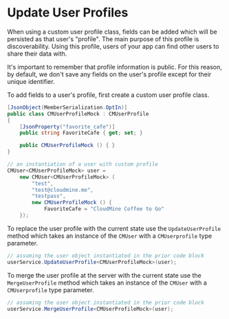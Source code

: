 # Update User Profiles

When using a custom user profile class, fields can be added which will be persisted as that user's "profile". The main purpose of this profile is discoverability. Using this profile, users of your app can find other users to share their data with.

It's important to remember that profile information is public. For this reason, by default, we don't save any fields on the user's profile except for their unique identifier.

To add fields to a user's profile, first create a custom user profile class.

```csharp
[JsonObject(MemberSerialization.OptIn)]
public class CMUserProfileMock : CMUserProfile
{
	[JsonProperty("favorite_cafe")]
	public string FavoriteCafe { get; set; }

	public CMUserProfileMock () { }
}

// an instantiation of a user with custom profile
CMUser<CMUserProfileMock> user = 
	new CMUser<CMUserProfileMock> (
		"test", 
		"test@cloudmine.me", 
		"testpass", 
		new CMUserProfileMock () {
			FavoriteCafe = "CloudMine Coffee to Go"
	});
```

To replace the user profile with the current state use the `UpdateUserProfile` method which takes an instance of the `CMUser` with a `CMUserprofile` type parameter.

```csharp
// assuming the user object instantiated in the prior code block
userService.UpdateUserProfile<CMUserProfileMock>(user);
```

To merge the user profile at the server with the current state use the `MergeUserProfile` method which takes an instance of the `CMUser` with a `CMUserprofile` type parameter.

```csharp
// assuming the user object instantiated in the prior code block
userService.MergeUserProfile<CMUserProfileMock>(user);
```



